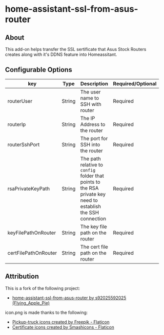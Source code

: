 # home-assistant-ssl-from-asus-router
## About
This add-on helps transfer the SSL sertificate that Asus Stock Routers creates along with it's DDNS feature into Homeassitant.

## Configurable Options
| key | Type | Description | Required/Optional 
| --- | --- | --- | --- 
| routerUser | String | The user name to SSH with router | Required
| routerIp | String | The IP Address to the router | Required
| routerSshPort | String | The port for SSH into the router | Required
| rsaPrivateKeyPath | String | The path relative to `config` folder that points to the RSA private key need to establish the SSH connection | Required
| keyFilePathOnRouter | String | The key file path on the router | Required
| certFilePathOnRouter | String | The cert file path on the router | Required

## Attribution
This is a fork of the following project:
* <a href="https://github.com/s92025592025/home-assistant-ssl-from-asus-router" title="original project">home-assistant-ssl-from-asus-router by s92025592025
(Flying_Apple_Pie)</a>

icon.png is made thanks to the following:
* <a href="https://www.flaticon.com/free-icons/pickup-truck" title="pickup-truck icons">Pickup-truck icons created by Freepik - Flaticon</a>
* <a href="https://www.flaticon.com/free-icons/certificate" title="certificate icons">Certificate icons created by Smashicons - Flaticon</a>
